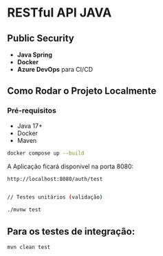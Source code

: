 # RESTful API JAVA

## Public Security

- **Java Spring**
- **Docker**
- **Azure DevOps** para CI/CD

## Como Rodar o Projeto Localmente

### Pré-requisitos

- Java 17+
- Docker
- Maven

 ```sh
docker compose up --build
```

A Aplicação ficará disponivel na porta 8080:

```sh
http://localhost:8080/auth/test


// Testes unitários (validação)

./mvnw test
```

## Para os testes de integração:

```sh
mvn clean test
```
